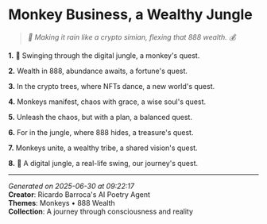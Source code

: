 # Monkey Business, a Wealthy Jungle

> *🐒 Making it rain like a crypto simian, flexing that 888 wealth. 💰*

**1.** 🐒 Swinging through the digital jungle, a monkey's quest.


**2.** Wealth in 888, abundance awaits, a fortune's quest.


**3.** In the crypto trees, where NFTs dance, a new world's quest.


**4.** Monkeys manifest, chaos with grace, a wise soul's quest.


**5.** Unleash the chaos, but with a plan, a balanced quest.


**6.** For in the jungle, where 888 hides, a treasure's quest.


**7.** Monkeys unite, a wealthy tribe, a shared vision's quest.


**8.** 🌴 A digital jungle, a real-life swing, our journey's quest.



---

*Generated on 2025-06-30 at 09:22:17*  
**Creator**: Ricardo Barroca's AI Poetry Agent  
**Themes**: Monkeys • 888 Wealth  
**Collection**: A journey through consciousness and reality